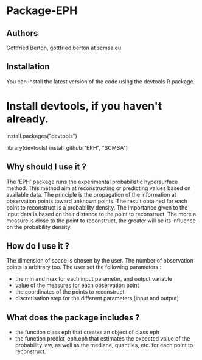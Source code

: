 # Package-EPH
 Authors
--------------------------------------------------------

Gottfried Berton, gottfried.berton at scmsa.eu

Installation
-----------------------------------------------------------------------

You can install the latest version of the code using the devtools R package.

# Install devtools, if you haven't already.
install.packages("devtools")

library(devtools)
install_github("EPH", "SCMSA")


Why should I use it ?
-----------------------------------------------------------------------

The 'EPH' package runs the experimental probabilistic hypersurface method. This method aim at
reconstructing or predicting values based on available data. The principle is the propagation of the
information at observation points toward unknown points. The result obtained for each point to reconstruct
is a probability density. The importance given to the input data is based on their distance to the point
to reconstruct. The more a measure is close to the point to reconstruct, the greater will be its
influence on the probability density.

How do I use it ?
-----------------------------------------------------------------------

The dimension of space is chosen by the user. The number of observation points is arbitrary too.
The user set the following parameters :

- the min and max for each input parameter, and output variable
- value of the measures for each observation point
- the coordinates of the points to reconstruct
- discretisation step for the different parameters (input and output)
 
What does the package includes ?
-----------------------------------------------------------------------

- the function class eph that creates an object of class eph
- the function predict_eph.eph that estimates the expected value of the probability law, as well as the mediane, quantiles, etc.
  for each point to reconstruct.
  

